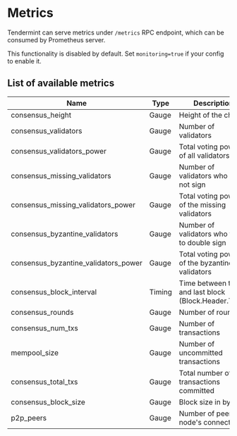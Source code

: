 # Metrics

Tendermint can serve metrics under `/metrics` RPC endpoint, which can be
consumed by Prometheus server.

This functionality is disabled by default. Set `monitoring=true` if your config
to enable it.

## List of available metrics

| Name                                    | Type    | Description                                                                   |
| --------------------------------------- | ------- | ----------------------------------------------------------------------------- |
| consensus_height                        | Gauge   | Height of the chain                                                           |
| consensus_validators                    | Gauge   | Number of validators                                                          |
| consensus_validators_power              | Gauge   | Total voting power of all validators                                          |
| consensus_missing_validators            | Gauge   | Number of validators who did not sign                                         |
| consensus_missing_validators_power      | Gauge   | Total voting power of the missing validators                                  |
| consensus_byzantine_validators          | Gauge   | Number of validators who tried to double sign                                 |
| consensus_byzantine_validators_power    | Gauge   | Total voting power of the byzantine validators                                |
| consensus_block_interval                | Timing  | Time between this and last block (Block.Header.Time)                          |
| consensus_rounds                        | Gauge   | Number of rounds                                                              |
| consensus_num_txs                       | Gauge   | Number of transactions                                                        |
| mempool_size                            | Gauge   | Number of uncommitted transactions                                            |
| consensus_total_txs                     | Gauge   | Total number of transactions committed                                        |
| consensus_block_size                    | Gauge   | Block size in bytes                                                           |
| p2p_peers                               | Gauge   | Number of peers node's connected to                                           |
